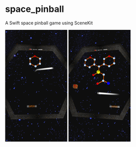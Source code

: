 # space_pinball
A Swift space pinball game using SceneKit

<img src="IMG_5393.PNG" width="200" height="360">       <img src="IMG_5394.PNG" width="200"  height="360">
